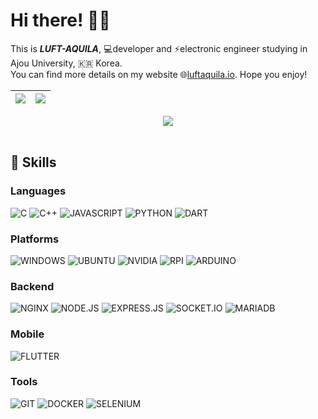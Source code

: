 # Hi there! 🙋‍♂️
This is _**LUFT-AQUILA**_, 💻developer and ⚡electronic engineer studying in Ajou University, 🇰🇷 Korea.  
You can find more details on my website 🌐[luftaquila.io](https://luftaquila.io). Hope you enjoy!

| <img src="https://github-readme-stats.vercel.app/api?username=luftaquila&show_icons=true&theme=vue&include_all_commits=true"> | <img src="https://github-readme-stats.vercel.app/api/top-langs/?username=luftaquila&layout=compact&theme=vue&langs_count=10&hide=html,css,scss,AutoHotKey"> |
| --- | --- |

<div align="center">
    <a href="https://github.com/luftaquila?tab=followers"><img src="https://img.shields.io/github/followers/luftaquila.svg?style=social&label=Follow&maxAge=z"></a>
</div>
<br>

## 🚀 Skills
### Languages
![C](https://img.shields.io/badge/C-00599C?style=for-the-badge&logo=c&logoColor=white)
![C++](https://img.shields.io/badge/C%2B%2B-00599C?style=for-the-badge&logo=c%2B%2B&logoColor=white)
![JAVASCRIPT](https://img.shields.io/badge/JavaScript-323330?style=for-the-badge&logo=javascript&logoColor=F7DF1E)
![PYTHON](https://img.shields.io/badge/Python-3776AB?style=for-the-badge&logo=python&logoColor=white)
![DART](https://img.shields.io/badge/Dart-0175C2?style=for-the-badge&logo=dart&logoColor=white)

### Platforms
![WINDOWS](https://img.shields.io/badge/Windows-0078D6?style=for-the-badge&logo=windows&logoColor=white)
![UBUNTU](https://img.shields.io/badge/Ubuntu-E95420?style=for-the-badge&logo=ubuntu&logoColor=white)
![NVIDIA](https://img.shields.io/badge/NVIDIA-JETSON-76B900?style=for-the-badge&logo=nvidia&logoColor=white)
![RPI](https://img.shields.io/badge/RASPBERRY%20PI-C51A4A.svg?&style=for-the-badge&logo=raspberry%20pi&logoColor=white)
![ARDUINO](https://img.shields.io/badge/Arduino-00979D?style=for-the-badge&logo=Arduino&logoColor=white)

### Backend
![NGINX](https://img.shields.io/badge/Nginx-009639?style=for-the-badge&logo=nginx&logoColor=white)
![NODE.JS](https://img.shields.io/badge/Node.js-339933?style=for-the-badge&logo=nodedotjs&logoColor=white)
![EXPRESS.JS](https://img.shields.io/badge/Express.js-000000?style=for-the-badge&logo=express&logoColor=white)
![SOCKET.IO](	https://img.shields.io/badge/Socket.io-010101?&style=for-the-badge&logo=Socket.io&logoColor=white)
![MARIADB](https://img.shields.io/badge/MariaDB-003545?style=for-the-badge&logo=mariadb&logoColor=white) 

### Mobile
![FLUTTER](https://img.shields.io/badge/Flutter-02569B?style=for-the-badge&logo=flutter&logoColor=white)

### Tools
![GIT](https://img.shields.io/badge/Git-F05032?style=for-the-badge&logo=git&logoColor=white)
![DOCKER](https://img.shields.io/badge/Docker-2CA5E0?style=for-the-badge&logo=docker&logoColor=white)
![SELENIUM](https://img.shields.io/badge/Selenium-43B02A?style=for-the-badge&logo=Selenium&logoColor=white)
